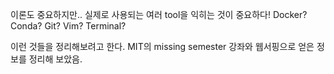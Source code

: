 이론도 중요하지만.. 실제로 사용되는 여러 tool을 익히는 것이 중요하다!
Docker? Conda? Git? Vim? Terminal? 

이런 것들을 정리해보려고 한다.
MIT의 missing semester 강좌와 웹서핑으로 얻은 정보를 정리해 보았음.